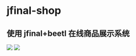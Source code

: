 # jfinal-shop

## 使用 jfinal+beetl 在线商品展示系统

![](https://img.shields.io/badge/release-v0.01-blue.svg)
![](https://img.shields.io/badge/Powered%20by-Jfinal%2BBeetl-green.svg)


